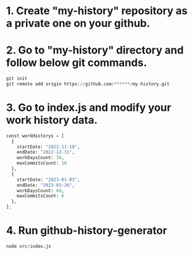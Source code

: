 # 1. Create "my-history" repository as a private one on your github.
# 2. Go to "my-history" directory and follow below git commands.
```python
git init
git remote add origin https://github.com/******/my-history.git
```
# 3. Go to index.js and modify your work history data.
```python
const workHistorys = [
  {
    startDate: "2022-11-18",
    endDate: "2022-12-31",
    workDaysCount: 30,
    maxCommitsCount: 10
  },
  {
    startDate: "2023-01-03",
    endDate: "2023-03-26",
    workDaysCount: 60,
    maxCommitsCount: 6
  },
];
```
# 4. Run github-history-generator
```python
node src/index.js
```